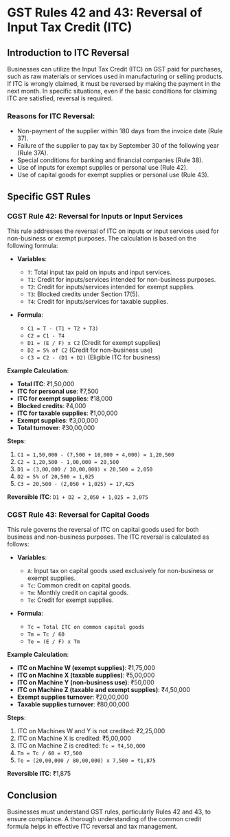 # GST Rules 42 and 43: Reversal of Input Tax Credit (ITC)

## Introduction to ITC Reversal

Businesses can utilize the Input Tax Credit (ITC) on GST paid for purchases, such as raw materials or services used in manufacturing or selling products. If ITC is wrongly claimed, it must be reversed by making the payment in the next month. In specific situations, even if the basic conditions for claiming ITC are satisfied, reversal is required.

### Reasons for ITC Reversal:
- Non-payment of the supplier within 180 days from the invoice date (Rule 37).
- Failure of the supplier to pay tax by September 30 of the following year (Rule 37A).
- Special conditions for banking and financial companies (Rule 38).
- Use of inputs for exempt supplies or personal use (Rule 42).
- Use of capital goods for exempt supplies or personal use (Rule 43).

## Specific GST Rules

### CGST Rule 42: Reversal for Inputs or Input Services
This rule addresses the reversal of ITC on inputs or input services used for non-business or exempt purposes. The calculation is based on the following formula:

- **Variables**:
  - `T`: Total input tax paid on inputs and input services.
  - `T1`: Credit for inputs/services intended for non-business purposes.
  - `T2`: Credit for inputs/services intended for exempt supplies.
  - `T3`: Blocked credits under Section 17(5).
  - `T4`: Credit for inputs/services for taxable supplies.

- **Formula**:
  - `C1 = T - (T1 + T2 + T3)`
  - `C2 = C1 - T4`
  - `D1 = (E / F) x C2` (Credit for exempt supplies)
  - `D2 = 5% of C2` (Credit for non-business use)
  - `C3 = C2 - (D1 + D2)` (Eligible ITC for business)

**Example Calculation**:
- **Total ITC**: ₹1,50,000
- **ITC for personal use**: ₹7,500
- **ITC for exempt supplies**: ₹18,000
- **Blocked credits**: ₹4,000
- **ITC for taxable supplies**: ₹1,00,000
- **Exempt supplies**: ₹3,00,000
- **Total turnover**: ₹30,00,000

**Steps**:
1. `C1 = 1,50,000 - (7,500 + 18,000 + 4,000) = 1,20,500`
2. `C2 = 1,20,500 - 1,00,000 = 20,500`
3. `D1 = (3,00,000 / 30,00,000) x 20,500 = 2,050`
4. `D2 = 5% of 20,500 = 1,025`
5. `C3 = 20,500 - (2,050 + 1,025) = 17,425`

**Reversible ITC**: `D1 + D2 = 2,050 + 1,025 = 3,075`

### CGST Rule 43: Reversal for Capital Goods
This rule governs the reversal of ITC on capital goods used for both business and non-business purposes. The ITC reversal is calculated as follows:

- **Variables**:
  - `A`: Input tax on capital goods used exclusively for non-business or exempt supplies.
  - `Tc`: Common credit on capital goods.
  - `Tm`: Monthly credit on capital goods.
  - `Te`: Credit for exempt supplies.

- **Formula**:
  - `Tc = Total ITC on common capital goods`
  - `Tm = Tc / 60`
  - `Te = (E / F) x Tm`

**Example Calculation**:
- **ITC on Machine W (exempt supplies)**: ₹1,75,000
- **ITC on Machine X (taxable supplies)**: ₹5,00,000
- **ITC on Machine Y (non-business use)**: ₹50,000
- **ITC on Machine Z (taxable and exempt supplies)**: ₹4,50,000
- **Exempt supplies turnover**: ₹20,00,000
- **Taxable supplies turnover**: ₹80,00,000

**Steps**:
1. ITC on Machines W and Y is not credited: ₹2,25,000
2. ITC on Machine X is credited: ₹5,00,000
3. ITC on Machine Z is credited: `Tc = ₹4,50,000`
4. `Tm = Tc / 60 = ₹7,500`
5. `Te = (20,00,000 / 80,00,000) x 7,500 = ₹1,875`

**Reversible ITC**: ₹1,875

## Conclusion
Businesses must understand GST rules, particularly Rules 42 and 43, to ensure compliance. A thorough understanding of the common credit formula helps in effective ITC reversal and tax management.
